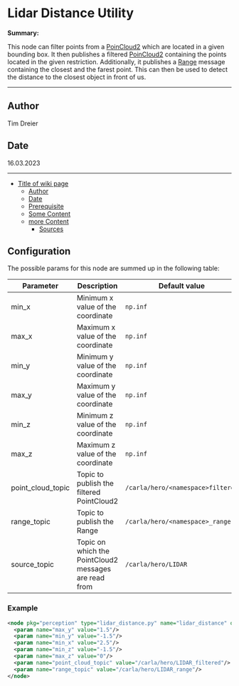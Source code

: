 # Lidar Distance Utility

**Summary:**

This node can filter points from a [PoinCloud2](http://docs.ros.org/en/melodic/api/sensor_msgs/html/msg/PointCloud2.html)
which are located in a given bounding box.
It then publishes a filtered [PoinCloud2](http://docs.ros.org/en/melodic/api/sensor_msgs/html/msg/PointCloud2.html) containing
the points located in the given restriction.
Additionally, it publishes a [Range](http://docs.ros.org/en/melodic/api/sensor_msgs/html/msg/Range.html) message
containing the closest and the farest point.
This can then be used to detect the distance to the closest object in front of us.

---

## Author

Tim Dreier

## Date

16.03.2023

---
<!-- TOC -->
* [Title of wiki page](#title-of-wiki-page)
  * [Author](#author)
  * [Date](#date)
  * [Prerequisite](#prerequisite)
  * [Some Content](#some-content)
  * [more Content](#more-content)
    * [Sources](#sources)
<!-- TOC -->

## Configuration

The possible params for this node are summed up in the following table:

| Parameter         | Description                                           | Default value                     |
|-------------------|-------------------------------------------------------|-----------------------------------|
| min_x             | Minimum x value of the coordinate                     | `np.inf`                          |
| max_x             | Maximum x value of the coordinate                     | `np.inf`                          |
| min_y             | Minimum y value of the coordinate                     | `np.inf`                          |
| max_y             | Maximum y value of the coordinate                     | `np.inf`                          |
| min_z             | Minimum z value of the coordinate                     | `np.inf`                          |
| max_z             | Maximum z value of the coordinate                     | `np.inf`                          |
| point_cloud_topic | Topic to publish the filtered PointCloud2             | `/carla/hero/<namespace>filtered` |
| range_topic       | Topic to publish the Range                            | `/carla/hero/<namespace>_range`   |
| source_topic      | Topic on which the PointCloud2 messages are read from | `/carla/hero/LIDAR`               |

### Example

```xml
<node pkg="perception" type="lidar_distance.py" name="lidar_distance" output="screen">
  <param name="max_y" value="1.5"/>
  <param name="min_y" value="-1.5"/>
  <param name="min_x" value="2.5"/>
  <param name="min_z" value="-1.5"/>
  <param name="max_z" value="0"/>
  <param name="point_cloud_topic" value="/carla/hero/LIDAR_filtered"/>
  <param name="range_topic" value="/carla/hero/LIDAR_range"/>
</node>
```
